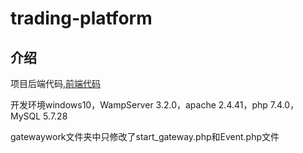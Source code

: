 # trading-platform

## 介绍
项目后端代码,[前端代码](https://github.com/saltedFishSpikes/trading-platform)

开发环境windows10，WampServer 3.2.0，apache 2.4.41，php 7.4.0，MySQL 5.7.28

gatewaywork文件夹中只修改了start_gateway.php和Event.php文件